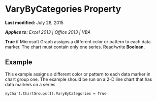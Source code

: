 
# VaryByCategories Property

 **Last modified:** July 28, 2015

 _**Applies to:** Excel 2013 | Office 2013 | VBA_

 **True** if Microsoft Graph assigns a different color or pattern to each data marker. The chart must contain only one series. Read/write **Boolean**.


## Example

This example assigns a different color or pattern to each data marker in chart group one. The example should be run on a 2-D line chart that has data markers on a series.


```
myChart.ChartGroups(1).VaryByCategories = True
```

